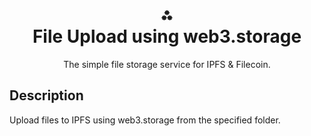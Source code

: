 <h1 align="center">⁂<br/>File Upload using web3.storage</h1>
<p align="center">The simple file storage service for IPFS &amp; Filecoin.</p>

## Description
Upload files to IPFS using web3.storage from the specified folder.